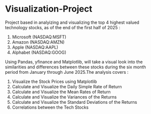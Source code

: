# Visualization-Project
Project based in analyizing and visualizing the top 4 highest valued technology stocks, as of the
end of the first half of 2025 :

1. Microsoft (NASDAQ:MSFT)
2. Amazon (NASDAQ:AMZN)
3. Apple (NASDAQ:AAPL)
4. Alphabet (NASDAQ:GOOG)

Using Pandas, yfinance and Matplotlib, will take a visual look into the similarities and differences
between these stocks during the six month period from January through June 2025.The analysis
covers :
1. Visualize the Stock Prices using Matplotlib
2. Calculate and Visualize the Daily Simple Rate of Return
3. Calculate and Visualize the Mean Rates of Return
4. Calculate and Visualize the Variances of the Returns
5. Calculate and Visualize the Standard Deviations of the Returns
6. Correlations between the Tech Stocks
